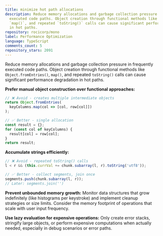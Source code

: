 ```yaml
---
title: minimize hot path allocations
description: Reduce memory allocations and garbage collection pressure in frequently
  executed code paths. Object creation through functional methods like `Object.fromEntries()`,
  `map()`, and repeated `toString()` calls can cause significant performance degradation
  in hot paths.
repository: rocicorp/mono
label: Performance Optimization
language: TypeScript
comments_count: 5
repository_stars: 2091
---
```


Reduce memory allocations and garbage collection pressure in frequently executed code paths. Object creation through functional methods like `Object.fromEntries()`, `map()`, and repeated `toString()` calls can cause significant performance degradation in hot paths.

**Prefer manual object construction over functional approaches:**

```typescript
// ❌ Avoid - creates multiple intermediate objects
return Object.fromEntries(
  keyColumns.map(col => [col, row[col]])
);

// ✅ Better - single allocation
const result = {};
for (const col of keyColumns) {
  result[col] = row[col];
}
return result;
```

**Accumulate strings efficiently:**
```typescript
// ❌ Avoid - repeated toString() calls
l < r && (this.currVal += chunk.subarray(l, r).toString('utf8'));

// ✅ Better - collect segments, join once
segments.push(chunk.subarray(l, r));
// Later: segments.join('')
```

**Prevent unbounded memory growth:**
Monitor data structures that grow indefinitely (like histograms per keystroke) and implement cleanup strategies or size limits. Consider the memory footprint of operations that scale with user input frequency.

**Use lazy evaluation for expensive operations:**
Only create error stacks, stringify large objects, or perform expensive computations when actually needed, especially in debug scenarios or error paths.